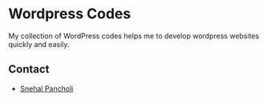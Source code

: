 # Wordpress Codes

My collection of WordPress codes helps me to develop wordpress websites quickly and easily.

## Contact
* [Snehal Pancholi](https://snehalpancholi.com/contact)